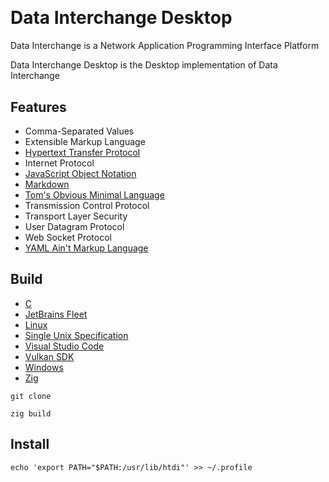 [C Language]: https://learn.microsoft.com/en-us/cpp/c-language
[CommonMark]:https://commonmark.org/
[Fleet]: https://jetbrains.com/fleet/
[HTTP]: https://developer.mozilla.org/en-US/docs/Web/HTTP
[JSON]: https://www.json.org/json-en.html
[TOML]: https://toml.io/en/
[Unix]: https://publications.opengroup.org/
[Unix-Like]: https://docs.kernel.org/
[VSCode]: https://code.visualstudio.com/docs
[Vulkan]: https://www.vulkan.org/learn
[Win32]: https://learn.microsoft.com/en-us/windows/apps/desktop/
[YAML]: https://yaml.org/
[Zig Language]: https://ziglang.org/

<a href="https://github.com/HyaenaTechnologies/data-interchange-desktop">
  <h1>
    <picture>
      <img src="https://github.com/HyaenaTechnologies/data-interchange-desktop/blob/main/assets/di_markdown.png" alt="">
    </picture>
  </h1>
</a>

# Data Interchange Desktop

Data Interchange is a Network Application Programming Interface Platform

Data Interchange Desktop is the Desktop implementation of Data Interchange

## Features

- Comma-Separated Values
- Extensible Markup Language
- [Hypertext Transfer Protocol][HTTP]
- Internet Protocol
- [JavaScript Object Notation][JSON]
- [Markdown][CommonMark]
- [Tom's Obvious Minimal Language][TOML]
- Transmission Control Protocol
- Transport Layer Security
- User Datagram Protocol
- Web Socket Protocol
- [YAML Ain't Markup Language][YAML]

## Build

- [C][C Language]
- [JetBrains Fleet][Fleet]
- [Linux][Unix-Like] 
- [Single Unix Specification][Unix]
- [Visual Studio Code][VSCode]
- [Vulkan SDK][Vulkan]
- [Windows][Win32]
- [Zig][Zig Language]

```shell
git clone

zig build
```

## Install

```shell
echo 'export PATH="$PATH:/usr/lib/htdi"' >> ~/.profile
```